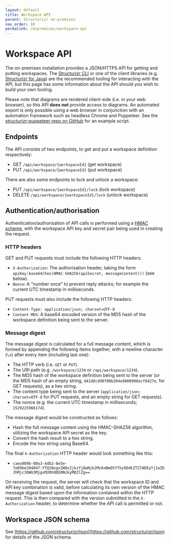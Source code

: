 ```yaml
---
layout: default
title: Workspace API
parent: Structurizr on-premises
nav_order: 10
permalink: /onpremises/workspace-api
---
```


# Workspace API

The on-premises installation provides a JSON/HTTPS API for getting and putting workspaces.
The [Structurizr CLI](/cli) or one of the client libraries (e.g. [Structurizr for Java](/java))
are the recommended tooling for interacting with the API, but this page has some information about the API should you wish to build your own tooling.

Please note that diagrams are rendered client-side (i.e. in your web browser), so this API __does not__ provide access to diagrams.
An automated export is only possible using a web browser in conjunction with an automation framework such as headless Chrome and Puppeteer.
See the [structurizr-puppeteer repo on GitHub](https://github.com/structurizr/puppeteer) for an example script.

## Endpoints

The API consists of two endpoints, to get and put a workspace definition respectively:

- GET `/api/workspace/{workspaceId}` (get workspace)
- PUT `/api/workspace/{workspaceId}` (put workspace)

There are also some endpoints to lock and unlock a workspace:

- PUT `/api/workspace/{workspaceId}/lock` (lock workspace)
- DELETE `/api/workspace/{workspaceId}/lock` (unlock workspace)

## Authentication/authorisation

Authentication/authorisation of API calls is performed using a [HMAC scheme](https://en.wikipedia.org/wiki/HMAC),
with the workspace API key and secret pair being used in creating the request.

### HTTP headers

GET and PUT requests must include the following HTTP headers:

- `X-Authorization`: The authorisation header, taking the form `apiKey:base64(hex(HMAC-SHA256(apiSecret, messageContent)))` (see below).
- `Nonce`: A "number once" to prevent reply attacks; for example the current UTC timestamp in milliseconds.

PUT requests must also include the following HTTP headers:

- `Content-Type: application/json; charset=UTF-8`
- `Content-MD5`: A base64 encoded version of the MD5 hash of the workspace definition being sent to the server.

### Message digest

The message digest is calculated for a full message content, which is formed by appending the following items together, with a newline character (`\n`) after every item (including last one):

- The HTTP verb (i.e. `GET` or `PUT`).
- The URI path (e.g. `/workspace/1234` or `/api/workspace/1234`).
- The MD5 hash of the workspace definition being sent to the server (or the MD5 hash of an empty string, `d41d8cd98f00b204e9800998ecf8427e`, for GET requests), as a hex string.
- The content type being sent to the server (`application/json; charset=UTF-8` for PUT requests, and an empty string for GET requests).
- The nonce (e.g. the current UTC timestamp in milliseconds; `1529225966174`).

The message digest would be constructed as follows:
- Hash the full message content using the HMAC-SHA256 algorithm, utilizing the workspace API secret as the key.
- Convert the hash result to a hex string.
- Encode the hex string using Base64.

The final `X-Authorization` HTTP header would look something like this:
  - `caea989b-80a3-4db2-8e5e-7e89be284847:YTQ1NzgxZWQxZjkzYjQwNjk2MzAxNmQ5YTkyODdkZTZlNDEyYjIwZDJhMjc3OWU3MjgxM2RhODE0NzkyMDZlZg==`

On receiving the request, the server will check that the workspace ID and API key combination is valid, before calculating its own version of the HMAC message digest based upon the information contained within the HTTP request. This is then compared with the version submitted in the `X-Authorization` header, to determine whether the API call is permitted or not.

## Workspace JSON schema

See [https://github.com/structurizr/json](https://github.com/structurizr/json) for details of the JSON schema.
